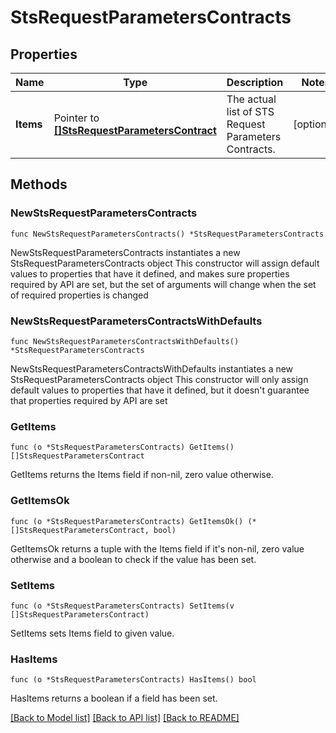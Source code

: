 # StsRequestParametersContracts

## Properties

Name | Type | Description | Notes
------------ | ------------- | ------------- | -------------
**Items** | Pointer to [**[]StsRequestParametersContract**](StsRequestParametersContract.md) | The actual list of STS Request Parameters Contracts. | [optional] 

## Methods

### NewStsRequestParametersContracts

`func NewStsRequestParametersContracts() *StsRequestParametersContracts`

NewStsRequestParametersContracts instantiates a new StsRequestParametersContracts object
This constructor will assign default values to properties that have it defined,
and makes sure properties required by API are set, but the set of arguments
will change when the set of required properties is changed

### NewStsRequestParametersContractsWithDefaults

`func NewStsRequestParametersContractsWithDefaults() *StsRequestParametersContracts`

NewStsRequestParametersContractsWithDefaults instantiates a new StsRequestParametersContracts object
This constructor will only assign default values to properties that have it defined,
but it doesn't guarantee that properties required by API are set

### GetItems

`func (o *StsRequestParametersContracts) GetItems() []StsRequestParametersContract`

GetItems returns the Items field if non-nil, zero value otherwise.

### GetItemsOk

`func (o *StsRequestParametersContracts) GetItemsOk() (*[]StsRequestParametersContract, bool)`

GetItemsOk returns a tuple with the Items field if it's non-nil, zero value otherwise
and a boolean to check if the value has been set.

### SetItems

`func (o *StsRequestParametersContracts) SetItems(v []StsRequestParametersContract)`

SetItems sets Items field to given value.

### HasItems

`func (o *StsRequestParametersContracts) HasItems() bool`

HasItems returns a boolean if a field has been set.


[[Back to Model list]](../README.md#documentation-for-models) [[Back to API list]](../README.md#documentation-for-api-endpoints) [[Back to README]](../README.md)


